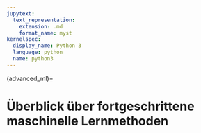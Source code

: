 ```yaml
---
jupytext:
  text_representation:
    extension: .md
    format_name: myst
kernelspec:
  display_name: Python 3
  language: python
  name: python3
---
```


(advanced_ml)=

# Überblick über fortgeschrittene maschinelle Lernmethoden